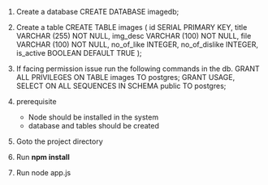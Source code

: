 1. Create a database
    CREATE DATABASE imagedb;
2. Create a table
    CREATE TABLE images (
    id SERIAL PRIMARY KEY, 
    title VARCHAR (255) NOT NULL, 
    img_desc VARCHAR (100) NOT NULL, 
    file VARCHAR (100) NOT NULL, 
    no_of_like INTEGER, 
    no_of_dislike  INTEGER,
    is_active BOOLEAN DEFAULT TRUE
    );
3. If facing permission issue run the following commands in the db.
    GRANT ALL PRIVILEGES ON TABLE images TO postgres;
    GRANT USAGE, SELECT ON ALL SEQUENCES IN SCHEMA public TO postgres;

4. prerequisite
    - Node should be installed in the system
    - database and tables should be created
5. Goto the project directory
6. Run **npm install**
7. Run node app.js
